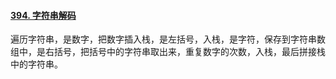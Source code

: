 #### [394. 字符串解码](https://leetcode.cn/problems/decode-string/)

遍历字符串，是数字，把数字插入栈，是左括号，入栈，是字符，保存到字符串数组中，是右括号，把括号中的字符串取出来，重复数字的次数，入栈，最后拼接栈中的字符串。